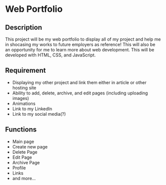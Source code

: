 # Web Portfolio

## Description
This project will be my web portfolio to display all of my project and help me in shocasing my works to future employers as reference! This will also be an opportunity for me to learn more about web development. This will be developed with HTML, CSS, and JavaScript.

## Requirement
- Displaying my other project and link them either in article or other hosting site
- Ability to add, delete, archive, and edit pages (including uploading images)
- Animations
- Link to my LinkedIn
- Link to my social media(?)

## Functions
- Main page
- Create new page
- Delete Page
- Edit Page
- Archive Page
- Profile
- Links
- and more...
